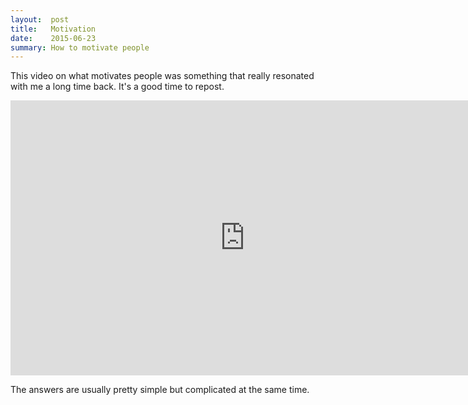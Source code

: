 ```yaml
---
layout:  post
title:   Motivation
date:    2015-06-23
summary: How to motivate people
---
```


This video on what motivates people was something that really resonated with me a long time back. It's a good time to repost.

<iframe width="750" height="440" src="https://www.youtube.com/embed/u6XAPnuFjJc" frameborder="0" allowfullscreen></iframe>

The answers are usually pretty simple but complicated at the same time.
